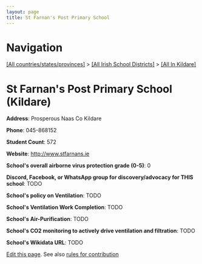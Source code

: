 ```yaml
---
layout: page
title: St Farnan's Post Primary School
---
```

# Navigation

[[All countries/states/provinces]](../../..) > [[All Irish School Districts]](../..) > [[All In Kildare]](..)

# St Farnan's Post Primary School (Kildare)

**Address**: Prosperous Naas Co Kildare

**Phone**: 045-868152

**Student Count**: 572

**Website**: <http://www.stfarnans.ie>

**School's overall airborne virus protection grade (0-5)**: 0

**Discord, Facebook, or WhatsApp group for discovery/advocacy for THIS school**: TODO

**School's policy on Ventilation**: TODO

**School's Ventilation Work Completion**: TODO

**School's Air-Purification**: TODO

**School's CO2 monitoring to actively drive ventilation and filtration**: TODO

**School's Wikidata URL**: TODO


[Edit this page](https://github.com/ventilate-schools/Ireland/edit/main/./Kildare/St_Farnan's_Post_Primary_School.md). See also [rules for contribution](../../../contribution-rules/)